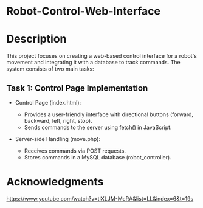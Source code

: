 # Robot-Control-Web-Interface

# Description
This project focuses on creating a web-based control interface for a robot's movement and integrating it with a database to track commands. The system consists of two main tasks:

## Task 1: Control Page Implementation
* Control Page (index.html):
  * Provides a user-friendly interface with directional buttons (forward, backward, left, right, stop).
  * Sends commands to the server using fetch() in JavaScript.
  
* Server-side Handling (move.php):
  * Receives commands via POST requests.
  * Stores commands in a MySQL database (robot_controller).




# Acknowledgments
https://www.youtube.com/watch?v=tIXLJM-McRA&list=LL&index=6&t=19s
